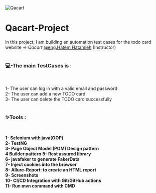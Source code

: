 
![Qacart](https://github.com/user-attachments/assets/c1777d4f-2c0e-46fd-8a79-e25a79959690)
# Qacart-Project
in this project, I am building an automation test cases for the todo card website => *Qacart* [@eng.Hatem Hatamleh](https://github.com/Hatamleh) (Instructor)
# <h3 align="left">💻-The main TestCases is :</h3><br>
1- The user can log in with a valid email and password<br>
2- The user can add a new TODO card<br>
3- The user can delete the TODO card successfully<br>
# <h3 align="left">✨Tools :</h3><br>
**1- Selenium with java(OOP)** <br>
**2- TestNG**<br>
**3- Page Object Model (POM) Design pattern**<br>
**4 Builder pattern**
**5- Rest assured library** <br>
**6- javafaker to generate FakerData**<br>
**7- Inject cookies into the browser**<br>
**8- Allure-Report: to create an HTML report** <br>
**9- Screenshots**<br>
**10- CI/CD Integration with Git/GitHub actions**<br>
**11- Run mvn command with CMD**




